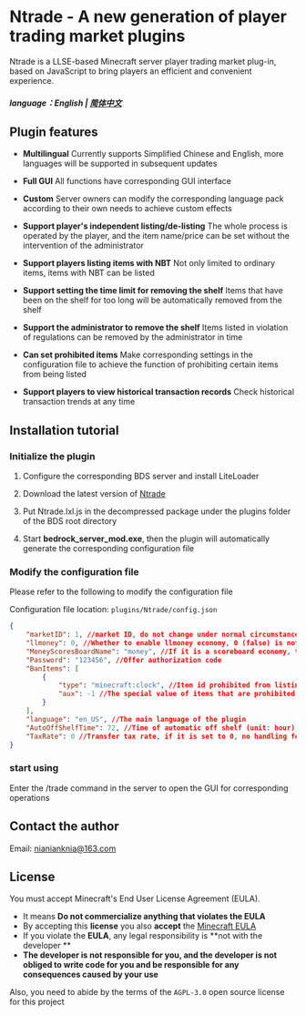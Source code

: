 # Ntrade - A new generation of player trading market plugins
Ntrade is a LLSE-based Minecraft server player trading market plug-in, based on JavaScript to bring players an efficient and convenient experience.

##### language：English | [简体中文](README.md)

## Plugin features
- **Multilingual** Currently supports Simplified Chinese and English, more languages will be supported in subsequent updates

- **Full GUI** All functions have corresponding GUI interface

- **Custom** Server owners can modify the corresponding language pack according to their own needs to achieve custom effects

- **Support player's independent listing/de-listing** The whole process is operated by the player, and the item name/price can be set without the intervention of the administrator

- **Support players listing items with NBT** Not only limited to ordinary items, items with NBT can be listed

- **Support setting the time limit for removing the shelf** Items that have been on the shelf for too long will be automatically removed from the shelf

- **Support the administrator to remove the shelf** Items listed in violation of regulations can be removed by the administrator in time

- **Can set prohibited items** Make corresponding settings in the configuration file to achieve the function of prohibiting certain items from being listed

- **Support players to view historical transaction records** Check historical transaction trends at any time

## Installation tutorial

### Initialize the plugin

1. Configure the corresponding BDS server and install LiteLoader

2. Download the latest version of [Ntrade](https://github.com/NIANIANKNIA/Ntrade/releases)

3. Put Ntrade.lxl.js in the decompressed package under the plugins folder of the BDS root directory

4. Start **bedrock_server_mod.exe**, then the plugin will automatically generate the corresponding configuration file

### Modify the configuration file

Please refer to the following to modify the configuration file

Configuration file location: `plugins/Ntrade/config.json`

````json
{
    "marketID": 1, //market ID, do not change under normal circumstances
    "llmoney": 0, //Whether to enable llmoney economy, 0 (false) is not enabled, 1 (true) is enabled
    "MoneyScoresBoardName": "money", //If it is a scoreboard economy, the corresponding scoreboard name
    "Password": "123456", //Offer authorization code
    "BanItems": [
        {
            "type": "minecraft:clock", //Item id prohibited from listing
            "aux": -1 //The special value of items that are prohibited from being listed (-1 means that the special value is not restricted)
        }
    ],
    "language": "en_US", //The main language of the plugin
    "AutoOffShelfTime": 72, //Time of automatic off shelf (unit: hour), if set to -1, it will not automatically off shelf
    "TaxRate": 0 //Transfer tax rate, if it is set to 0, no handling fee will be charged. If necessary, please change it to any number in [0, 1).
}
````
### start using

Enter the /trade command in the server to open the GUI for corresponding operations

## Contact the author

Email: nianianknia@163.com

## License

You must accept Minecraft's End User License Agreement (EULA).

- It means **Do not commercialize anything that violates the EULA**
- By accepting this **license** you also **accept** the [Minecraft EULA](https://account.mojang.com/terms)
- If you violate the **EULA**, any legal responsibility is **not with the developer **
- **The developer is not responsible for you, and the developer is not obliged to write code for you and be responsible for any consequences caused by your use**

Also, you need to abide by the terms of the `AGPL-3.0` open source license for this project
